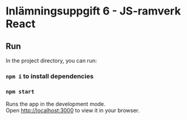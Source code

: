 # Inlämningsuppgift 6 - JS-ramverk React 

## Run

In the project directory, you can run:

### `npm i` to install dependencies

### `npm start`

Runs the app in the development mode.\
Open [http://localhost:3000](http://localhost:3000) to view it in your browser.

